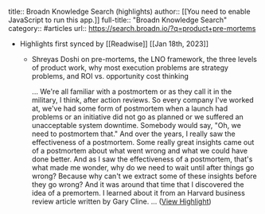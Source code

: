 title:: Broadn Knowledge Search (highlights)
author:: [[You need to enable JavaScript to run this app.]]
full-title:: "Broadn Knowledge Search"
category:: #articles
url:: https://search.broadn.io/?q=product+pre-mortems

- Highlights first synced by [[Readwise]] [[Jan 18th, 2023]]
	- Shreyas Doshi on pre-mortems, the LNO framework, the three levels of product work, why most execution problems are strategy problems, and ROI vs. opportunity cost thinking
	  
	  ... We're all familiar with a postmortem or as they call it in the military, I think, after action reviews. So every company I've worked at, we've had some form of postmortem when a launch had problems or an initiative did not go as planned or we suffered an unacceptable system downtime. Somebody would say, "Oh, we need to postmortem that." And over the years, I really saw the effectiveness of a postmortem. Some really great insights came out of a postmortem about what went wrong and what we could have done better. And as I saw the effectiveness of a postmortem, that's what made me wonder, why do we need to wait until after things go wrong? Because why can't we extract some of these insights before they go wrong? And it was around that time that I discovered the idea of a premortem. I learned about it from an Harvard business review article written by Gary Cline. ... ([View Highlight](https://read.readwise.io/read/01gq21qkyac5n5mvzp244pdgd3))